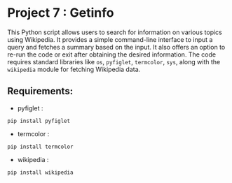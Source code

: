 # Project 7 : Getinfo

This Python script allows users to search for information on various topics using Wikipedia. It provides a simple command-line interface to input a query and fetches a summary based on the input. It also offers an option to re-run the code or exit after obtaining the desired information. The code requires standard libraries like `os`, `pyfiglet`, `termcolor`, `sys`, along with the `wikipedia` module for fetching Wikipedia data.

## Requirements:
* pyfiglet :
 ```
pip install pyfiglet
```
* termcolor :
```
pip install termcolor
```
* wikipedia :
```
pip install wikipedia
```

